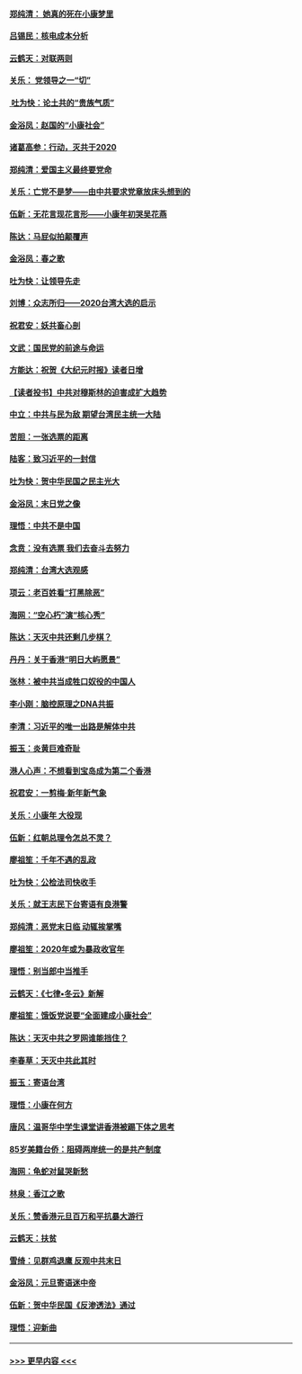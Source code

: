 #### [郑纯清： 她真的死在小康梦里](../pages/nsc993/n11806623.md?t=01201933) 
#### [吕锡民：核电成本分析](../pages/nsc993/n11806284.md?t=01201933) 
#### [云鹤天：对联两则](../pages/nsc993/n11805957.md?t=01201933) 
#### [关乐： 党领导之一“切”](../pages/nsc993/n11804505.md?t=01201933) 
#### [ 吐为快：论土共的“贵族气质”](../pages/nsc993/n11804490.md?t=01201933) 
#### [金浴凤：赵国的“小康社会”](../pages/nsc993/n11804452.md?t=01201933) 
#### [诸葛高参：行动，灭共于2020](../pages/nsc993/n11804120.md?t=01201933) 
#### [郑纯清：爱国主义最终要党命](../pages/nsc993/n11802197.md?t=01201933) 
#### [关乐：亡党不是梦——由中共要求党章放床头想到的](../pages/nsc993/n11802156.md?t=01201933) 
#### [伍新：无花言现花言形——小康年初哭吴花燕](../pages/nsc993/n11800044.md?t=01201933) 
#### [陈达：马屁似拍颠覆声](../pages/nsc993/n11800010.md?t=01201933) 
#### [金浴凤：春之歌](../pages/nsc993/n11797687.md?t=01201933) 
#### [吐为快：让领导先走](../pages/nsc993/n11797512.md?t=01201933) 
#### [刘博：众志所归——2020台湾大选的启示](../pages/nsc993/n11796878.md?t=01201933) 
#### [祝君安：妖共畜心剖](../pages/nsc993/n11794273.md?t=01201933) 
#### [文武：国民党的前途与命运](../pages/nsc993/n11794198.md?t=01201933) 
#### [方能达：祝贺《大纪元时报》读者日增](../pages/nsc993/n11793807.md?t=01201933) 
#### [【读者投书】中共对穆斯林的迫害成扩大趋势](../pages/nsc993/n11791371.md?t=01201933) 
#### [中立：中共与民为敌 期望台湾民主统一大陆](../pages/nsc993/n11790392.md?t=01201933) 
#### [苦胆：一张选票的距离](../pages/nsc993/n11788914.md?t=01201933) 
#### [陆客：致习近平的一封信](../pages/nsc993/n11788867.md?t=01201933) 
#### [吐为快：贺中华民国之民主光大](../pages/nsc993/n11788618.md?t=01201933) 
#### [金浴凤：末日党之像](../pages/nsc993/n11787475.md?t=01201933) 
#### [理悟：中共不是中国](../pages/nsc993/n11787463.md?t=01201933) 
#### [念贲：没有选票  我们去奋斗去努力](../pages/nsc993/n11787398.md?t=01201933) 
#### [郑纯清：台湾大选观感](../pages/nsc993/n11786210.md?t=01201933) 
#### [项云：老百姓看“打黑除恶”](../pages/nsc993/n11785398.md?t=01201933) 
#### [海网：“空心朽”演“核心秀”](../pages/nsc993/n11783874.md?t=01201933) 
#### [陈达：天灭中共还剩几步棋？](../pages/nsc993/n11783719.md?t=01201933) 
#### [丹丹：关于香港“明日大屿愿景”](../pages/nsc993/n11783273.md?t=01201933) 
#### [张林：被中共当成牲口奴役的中国人](../pages/nsc993/n11782397.md?t=01201933) 
#### [李小刚：脑控原理之DNA共振](../pages/nsc993/n11780962.md?t=01201933) 
#### [李清：习近平的唯一出路是解体中共](../pages/nsc993/n11780866.md?t=01201933) 
#### [振玉：炎黄巨难奇耻](../pages/nsc993/n11779632.md?t=01201933) 
#### [港人心声：不想看到宝岛成为第二个香港](../pages/nsc993/n11778817.md?t=01201933) 
#### [祝君安：一剪梅‧新年新气象](../pages/nsc993/n11776340.md?t=01201933) 
#### [关乐：小康年 大役现](../pages/nsc993/n11774213.md?t=01201933) 
#### [伍新：红朝总理令怎总不灵？](../pages/nsc993/n11770813.md?t=01201933) 
#### [廖祖笙：千年不遇的乱政](../pages/nsc993/n11770373.md?t=01201933) 
#### [吐为快：公检法司快收手](../pages/nsc993/n11770359.md?t=01201933) 
#### [关乐：就王志民下台寄语有良港警](../pages/nsc993/n11769903.md?t=01201933) 
#### [郑纯清：恶党末日临 动辄挨掌嘴](../pages/nsc993/n11769356.md?t=01201933) 
#### [廖祖笙：2020年或为暴政收官年](../pages/nsc993/n11768216.md?t=01201933) 
#### [理悟：别当郎中当推手](../pages/nsc993/n11768243.md?t=01201933) 
#### [云鹤天：《七律▪冬云》新解](../pages/nsc993/n11768204.md?t=01201933) 
#### [廖祖笙：饿饭党说要“全面建成小康社会”](../pages/nsc993/n11767482.md?t=01201933) 
#### [陈达：天灭中共之罗网谁能挡住？](../pages/nsc993/n11767465.md?t=01201933) 
#### [李春草：天灭中共此其时](../pages/nsc993/n11767452.md?t=01201933) 
#### [振玉：寄语台湾](../pages/nsc993/n11767432.md?t=01201933) 
#### [理悟：小康在何方](../pages/nsc993/n11767394.md?t=01201933) 
#### [唐风：温哥华中学生课堂讲香港被踢下体之思考](../pages/nsc993/n11766848.md?t=01201933) 
#### [85岁美籍台侨：阻碍两岸统一的是共产制度](../pages/nsc993/n11765043.md?t=01201933) 
#### [海网：龟蛇对鼠哭新愁](../pages/nsc993/n11764895.md?t=01201933) 
#### [林泉：香江之歌](../pages/nsc993/n11764415.md?t=01201933) 
#### [关乐：赞香港元旦百万和平抗暴大游行](../pages/nsc993/n11764382.md?t=01201933) 
#### [云鹤天：扶贫](../pages/nsc993/n11764245.md?t=01201933) 
#### [雪绮：见群鸡退鹰  反观中共末日](../pages/nsc993/n11762112.md?t=01201933) 
#### [金浴凤：元旦寄语迷中帝](../pages/nsc993/n11761788.md?t=01201933) 
#### [伍新：贺中华民国《反渗透法》通过](../pages/nsc993/n11761994.md?t=01201933) 
#### [理悟：迎新曲](../pages/nsc993/n11761152.md?t=01201933) 

----
#### [ >>> 更早内容 <<< ](../indexes/nsc993-earlier.md)
